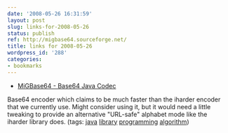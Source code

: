 ```yaml
---
date: '2008-05-26 16:31:59'
layout: post
slug: links-for-2008-05-26
status: publish
ref: http://migbase64.sourceforge.net/
title: links for 2008-05-26
wordpress_id: '288'
categories:
- bookmarks
---
```




  * [MiGBase64 - Base64 Java Codec](http://migbase64.sourceforge.net/)




Base64 encoder which claims to be much faster than the iharder encoder that we currently use.  Might consider using it, but it would need a little tweaking to provide an alternative "URL-safe" alphabet mode like the iharder library does. (tags: [java](http://del.icio.us/eob/java) [library](http://del.icio.us/eob/library) [programming](http://del.icio.us/eob/programming) [algorithm](http://del.icio.us/eob/algorithm))






